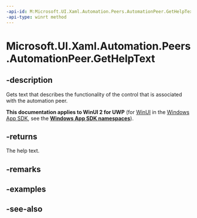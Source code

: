 ```yaml
---
-api-id: M:Microsoft.UI.Xaml.Automation.Peers.AutomationPeer.GetHelpText
-api-type: winrt method
---
```


<!-- Method syntax
public string GetHelpText()
-->

# Microsoft.UI.Xaml.Automation.Peers.AutomationPeer.GetHelpText

## -description
Gets text that describes the functionality of the control that is associated with the automation peer.

**This documentation applies to WinUI 2 for UWP** (for [WinUI](/windows/apps/winui/winui3/) in the [Windows App SDK](/windows/apps/windows-app-sdk/), see the **[Windows App SDK namespaces](/windows/windows-app-sdk/api/winrt/)**).

## -returns
The help text.

## -remarks

## -examples

## -see-also

